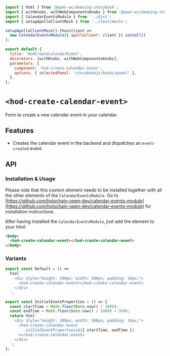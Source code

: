 ```js script
import { html } from '@open-wc/demoing-storybook';
import { withKnobs, withWebComponentsKnobs } from '@open-wc/demoing-storybook';
import { CalendarEventsModule } from '../dist';
import { setupApolloClientMock } from '../test/mocks';

setupApolloClientMock().then(client =>
  new CalendarEventsModule({ apolloClient: client }).install()
);

export default {
  title: 'HodCreateCalendarEvent',
  decorators: [withKnobs, withWebComponentsKnobs],
  parameters: {
    component: 'hod-create-calendar-event',
    options: { selectedPanel: 'storybookjs/knobs/panel' },
  },
};
```

# `<hod-create-calendar-event>`

Form to create a new calendar event in your calendar.

## Features

- Creates the calendar event in the backend and dispatches an `event-created` event.

## API

<sb-props of="hod-create-calendar-event"></sb-props>

### Installation & Usage

Please note that this custom element needs to be installed together with all the other elements of the `CalendarEventsModule`. Go to [https://github.com/holochain-open-dev/calendar-events-module](https://github.com/holochain-open-dev/calendar-events-module) for installation instructions.

After having installed the `CalendarEventsModule`, just add the element to your html:

```html
<body>
  <hod-create-calendar-event></hod-create-calendar-event>
</body>
```

### Variants

```js preview-story
export const Default = () =>
  html`
    <div style="height: 200px; width: 300px; padding: 16px;">
      <hod-create-calendar-event></hod-create-calendar-event>
    </div>
  `;
```

```js preview-story
export const InitialEventProperties = () => {
  const startTime = Math.floor(Date.now() / 1000);
  const endTime = Math.floor(Date.now() / 1000) + 3600;
  return html`
    <div style="height: 200px; width: 300px; padding: 16px;">
      <hod-create-calendar-event
        .initialEventProperties=${{ startTime, endTime }}
      ></hod-create-calendar-event>
    </div>
  `;
};
```
